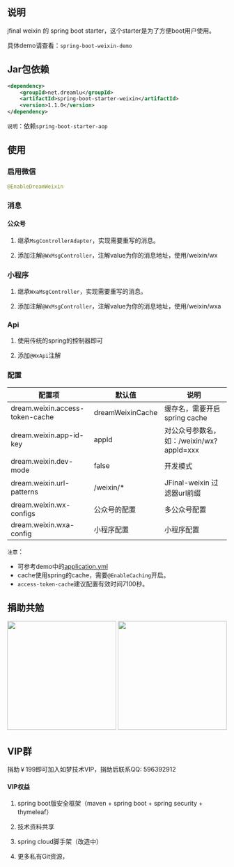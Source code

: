 ## 说明
jfinal weixin 的 spring boot starter，这个starter是为了方便boot用户使用。

具体demo请查看：`spring-boot-weixin-demo`

## Jar包依赖
```xml
<dependency>
    <groupId>net.dreamlu</groupId>
    <artifactId>spring-boot-starter-weixin</artifactId>
    <version>1.1.0</version>
</dependency>
```

`说明`：依赖`spring-boot-starter-aop`

## 使用
### 启用微信
```java
@EnableDreamWeixin
```

### 消息
#### 公众号
1. 继承`MsgControllerAdapter`，实现需要重写的消息。

2. 添加注解`@WxMsgController`，注解value为你的消息地址，使用/weixin/wx

### 小程序
1. 继承`WxaMsgController`，实现需要重写的消息。

2. 添加注解`@WxMsgController`，注解value为你的消息地址，使用/weixin/wxa

### Api
1. 使用传统的spring的控制器即可

2. 添加`@WxApi`注解

### 配置
| 配置项 | 默认值 | 说明 |
| ----- | ------ | ------ |
| dream.weixin.access-token-cache | dreamWeixinCache | 缓存名，需要开启spring cache |
| dream.weixin.app-id-key | appId | 对公众号参数名，如：/weixin/wx?appId=xxx |
| dream.weixin.dev-mode | false | 开发模式 |
| dream.weixin.url-patterns | /weixin/* | JFinal-weixin 过滤器url前缀 |
| dream.weixin.wx-configs | 公众号的配置 | 多公众号配置 |
| dream.weixin.wxa-config | 小程序配置 | 小程序配置 |

`注意`：
- 可参考demo中的[application.yml](spring-boot-weixin-demo/src/main/resources/application.yml)
- cache使用spring的cache，需要`@EnableCaching`开启。
- `access-token-cache`建议配置有效时间7100秒。

## 捐助共勉
 <img src="https://gitee.com/uploads/images/2018/0311/153544_5afb12b1_372.jpeg" width="250px"/>
 <img src="https://gitee.com/uploads/images/2018/0311/153556_679db579_372.jpeg" width="250px"/>

## VIP群
捐助￥199即可加入如梦技术VIP，捐助后联系QQ: 596392912

#### VIP权益
1. spring boot版安全框架（maven + spring boot + spring security + thymeleaf）

2. 技术资料共享

3. spring cloud脚手架（改造中）

4. 更多私有Git资源，
